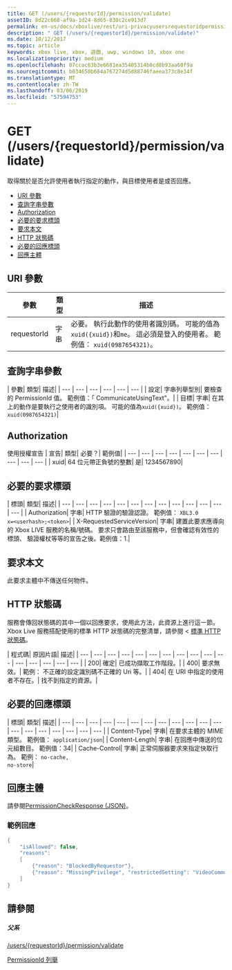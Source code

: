 ```yaml
---
title: GET (/users/{requestorId}/permission/validate)
assetID: 8d22c668-af9a-1d24-8d65-830c2ce913d7
permalink: en-us/docs/xboxlive/rest/uri-privacyusersrequestoridpermissionvalidateget.html
description: " GET (/users/{requestorId}/permission/validate)"
ms.date: 10/12/2017
ms.topic: article
keywords: xbox live, xbox, 遊戲, uwp, windows 10, xbox one
ms.localizationpriority: medium
ms.openlocfilehash: 07ccac63b3e6681ea35405314b0cd8b93aa60f9a
ms.sourcegitcommit: b034650b684a767274d5d88746faeea373c8e34f
ms.translationtype: MT
ms.contentlocale: zh-TW
ms.lasthandoff: 03/06/2019
ms.locfileid: "57594753"
---
```

# <a name="get-usersrequestoridpermissionvalidate"></a>GET (/users/{requestorId}/permission/validate)
取得關於是否允許使用者執行指定的動作，與目標使用者是或否回應。

  * [URI 參數](#ID4EQ)
  * [查詢字串參數](#ID4E2)
  * [Authorization](#ID4EDC)
  * [必要的要求標頭](#ID4EID)
  * [要求本文](#ID4ETE)
  * [HTTP 狀態碼](#ID4E5E)
  * [必要的回應標頭](#ID4ETG)
  * [回應主體](#ID4EKAAC)

<a id="ID4EQ"></a>


## <a name="uri-parameters"></a>URI 參數

| 參數| 類型| 描述|
| --- | --- | --- |
| requestorId| 字串| 必要。 執行此動作的使用者識別碼。 可能的值為<code>xuid({xuid})</code>和<code>me</code>。 這必須是登入的使用者。 範例值： <code>xuid(0987654321)</code>。|

<a id="ID4E2"></a>


## <a name="query-string-parameters"></a>查詢字串參數

| 參數| 類型| 描述|
| --- | --- | --- | --- | --- | --- |
| 設定| 字串列舉型別| 要檢查的 PermissionId 值。 範例值：「 CommunicateUsingText"。|
| 目標| 字串| 在其上的動作是要執行之使用者的識別項。 可能的值為<code>xuid({xuid})</code>。 範例值： <code>xuid(0987654321)</code>|

<a id="ID4EDC"></a>


## <a name="authorization"></a>Authorization

使用授權宣告 | 宣告| 類型| 必要？| 範例值|
| --- | --- | --- | --- | --- | --- | --- | --- | --- | --- |
| xuid| 64 位元帶正負號的整數| 是| 1234567890|

<a id="ID4EID"></a>


## <a name="required-request-headers"></a>必要的要求標頭

| 標頭| 類型| 描述|
| --- | --- | --- | --- | --- | --- | --- | --- | --- | --- | --- | --- | --- |
| Authorization| 字串| HTTP 驗證的驗證認證。 範例值： <code>XBL3.0 x=&lt;userhash>;&lt;token></code>|
| X-RequestedServiceVersion| 字串| 建置此要求應導向的 Xbox LIVE 服務的名稱/號碼。 要求只會路由至該服務中，但會確認有效性的標頭、 驗證權杖等等的宣告之後。範例值：1.|

<a id="ID4ETE"></a>


## <a name="request-body"></a>要求本文

此要求主體中不傳送任何物件。

<a id="ID4E5E"></a>


## <a name="http-status-codes"></a>HTTP 狀態碼

服務會傳回狀態碼的其中一個以回應要求，使用此方法，此資源上進行這一節。 Xbox Live 服務搭配使用的標準 HTTP 狀態碼的完整清單，請參閱 <<c0> [ 標準 HTTP 狀態碼](../../additional/httpstatuscodes.md)。

| 程式碼| 原因片語| 描述|
| --- | --- | --- | --- | --- | --- | --- | --- | --- | --- | --- | --- | --- | --- | --- | --- |
| 200| 確定| 已成功擷取工作階段。|
| 400| 要求無效。| 範例： 不正確的設定識別碼不正確的 Uri 等。|
| 404| 在 URI 中指定的使用者不存在。| 找不到指定的資源。|

<a id="ID4ETG"></a>


## <a name="required-response-headers"></a>必要的回應標頭

| 標頭| 類型| 描述|
| --- | --- | --- | --- | --- | --- | --- | --- | --- | --- | --- | --- | --- | --- | --- | --- | --- | --- | --- |
| Content-Type| 字串| 在要求主體的 MIME 類型。 範例值： <code>application/json</code>|
| Content-Length| 字串| 在回應中傳送的位元組數目。 範例值：34|
| Cache-Control| 字串| 正常伺服器要求來指定快取行為。 範例： <code>no-cache, no-store</code>|

<a id="ID4EKAAC"></a>


## <a name="response-body"></a>回應主體

請參閱[PermissionCheckResponse (JSON)](../../json/json-permissioncheckresponse.md)。

<a id="ID4EWAAC"></a>


### <a name="sample-response"></a>範例回應


```cpp
{
    "isAllowed": false,
    "reasons":
    [
        {"reason": "BlockedByRequestor"},
        {"reason": "MissingPrivilege", "restrictedSetting": "VideoCommunications"}
    ]
}

```


<a id="ID4EABAC"></a>


## <a name="see-also"></a>請參閱

<a id="ID4ECBAC"></a>


##### <a name="parent"></a>父系

[/users/{requestorId}/permission/validate](uri-privacyusersrequestoridpermissionvalidate.md)

 [PermissionId 列舉](../../enums/privacy-enum-permissionid.md)

